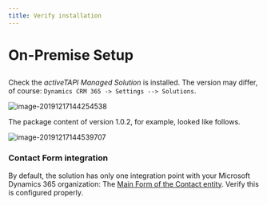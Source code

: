 ```yaml
---
title: Verify installation
---
```


# On-Premise Setup

## 

Check the _activeTAPI Managed Solution_ is installed. The version may differ, of course: `Dynamics CRM 365 -> Settings --> Solutions`.

![image-20191217144254538](../../.gitbook/assets/image-20191217144254538.png)

The package content of version 1.0.2, for example, looked like follows.

![image-20191217144539707](../../.gitbook/assets/image-20191217144539707.png)

### Contact Form integration

By default, the solution has only one integration point with your Microsoft Dynamics 365 organization: The [Main Form of the Contact entity](https://github.com/SchmidteServices/activeTAPI-Dyn365/tree/ffce5a1389e75d04c48de638ce4140637d38a7b6/docs/dyn365/admin/solution/index.md). Verify this is configured properly.

